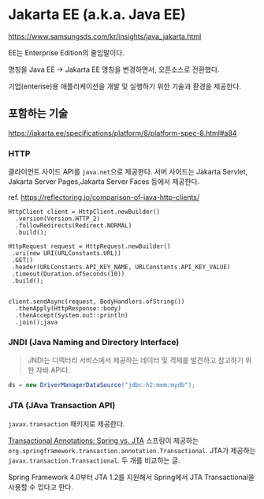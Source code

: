 # Jakarta EE (a.k.a. Java EE)

https://www.samsungsds.com/kr/insights/java_jakarta.html

EE는 Enterprise Edition의 줄임말이다.

명칭을 Java EE -> Jakarta EE 명칭을 변경하면서, 오픈소스로 전환했다.

기업(enterise)용 애플리케이션을 개발 및 실행하기 위한 기술과 환경을 제공한다.

## 포함하는 기술

https://jakarta.ee/specifications/platform/8/platform-spec-8.html#a84

### HTTP

클라이언트 사이드 API를 `java.net`으로 제공한다. 서버 사이드는 Jakarta Servlet, Jakarta Server Pages,Jakarta Server Faces 등에서 제공한다.

ref. https://reflectoring.io/comparison-of-java-http-clients/
```
HttpClient client = HttpClient.newBuilder()
  .version(Version.HTTP_2)
  .followRedirects(Redirect.NORMAL)
  .build();

HttpRequest request = HttpRequest.newBuilder()
 .uri(new URI(URLConstants.URL))
 .GET()
 .header(URLConstants.API_KEY_NAME, URLConstants.API_KEY_VALUE)
 .timeout(Duration.ofSeconds(10))
 .build();


client.sendAsync(request, BodyHandlers.ofString())
  .thenApply(HttpResponse::body)
  .thenAccept(System.out::println)
  .join();java
```

### JNDI (Java Naming and Directory Interface)

> JNDI는 디렉터리 서비스에서 제공하는 데이터 및 객체를 발견하고 참고하기 위한 자바 API다.

```java
ds = new DriverManagerDataSource("jdbc:h2:mem:mydb");
```

### JTA (JAva Transaction API)

`javax.transaction` 패키지로 제공한다.

[Transactional Annotations: Spring vs. JTA](https://www.baeldung.com/spring-vs-jta-transactional)
스프링이 제공하는 `org.springframework.transaction.annotation.Transactional`. JTA가 제공하는 `javax.transaction.Transactional`. 두 개를 비교하는 글.

Spring Framework 4.0부터 JTA 1.2를 지원해서 Spring에서 JTA Transactional을 사용할 수 있다고 한다.
